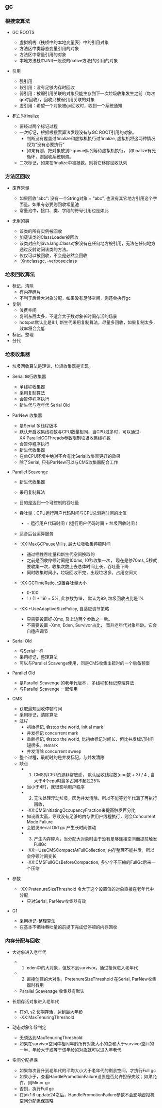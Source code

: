 ## gc
 
### 根搜索算法
 * GC ROOTS
   + 虚拟机栈（栈桢中的本地变量表）中的引用对象
   + 方法区中类静态变量引用的对象
   + 方法区中常量引用的对象
   + 本地方法栈中JNI(一般说的native方法)的引用的对象
   
 * 引用
   + 强引用
   + 软引用：没有足够内存时回收
   + 弱引用：被弱引用关联的对象只能生存到下一次垃圾收集发生之前（每次gc时回收），回收只被弱引用关联的对象
   + 虚引用：希望一个对象被gc回收时，收到一个系统通知
   
 * 死亡时finalize 
   + 要经过两个标记过程
   + 一次标记，根据根搜索算法发现没有与GC ROOT引用的对象。
      - 判断没有覆盖过finalize和虚拟机执行过finalize, 虚拟机将这两种情况视为“没有必要执行”
      - 如果有则，把对象放到f-queue队列等待虚拟机执行， 如finalize有死循环，则回收系统崩溃。
   + 二次标记，如果在finalize中被拯救，则将它移除回收队列
   
### 方法区回收
 * 废弃常量
   + 如果回收"abc": 没有一个String对象 = "abc", 也没有其它地方引用这个字面量。如果有必要则回收常量池
   + 常量池中，接口、类、字段的符号引用也是如此
   
 * 无用的类
   + 该类的所有实例被回收
   + 加载该类的ClassLoader被回收
   + 该类对应的java.lang.Class对象没有在任何地方被引用，无法在任何地方通过反射访问该类的方法。
   + 仅仅可以被回收，不会是必然会回收
   + -Xnoclassgc, -verbose:class
   
### 垃圾回收算法
 * 标记，清除
   + 有内存碎片
   + 不利于后续大对象分配，如果没有足够空间，则还会执行gc
 * 复制
   + 浪费空间
   + 复制东西太多，不适合大于数对象长时间存活的场景
   + hotspot默认比是8:1, 新生代采用复制算法，尽量多回收，如果复制太多，效率将会变低
 * 标记，整理
 * 分代
 
### 垃圾收集器
 * 垃圾回收算法是理论，垃圾收集器是实现。
 * Serial 串行收集器
   + 单线程收集器
   + 采用复制算法
   + 会暂停程序执行
   + 新生代与老年代 Serial Old
 
 * ParNew 收集器
   + 是Serial 多线程版本
   + 默认开启收集线程数与CPU数量相同，当CPU过多时，可以通过-XX:ParallelGCThreads参数限制垃圾收集线程数
   + 会暂停程序执行
   + 新生代收集器
   + 在单CPU环境中绝对不会有比Serial收集器更好的效果
   + 除了Serial, 只有ParNew可以与CMS收集器配合工作
    
 * Parallel Scavenge
   + 新生代收集器
   + 采用复制算法
   + 目的是达到一个可控制的吞吐量
   + 吞吐量：CPU运行用户代码时间与CPU总消耗时间的比值
      - = 运行用户代码时间 / (运行用户代码时间 + 垃圾回收时间 )
   + 适合后台运算服务
   + -XX:MaxGCPauseMillis, 最大垃圾收集停顿时间
      - 通过牺牲吞吐量和新生代空间换取的
      - 之前是回收停顿时间是100ms, 10秒收集一次， 现在是停70ms, 5秒就要收集一次，收集次数上去总体时间上长，吞吐量下降
      - 同时收集时间小，垃圾回收不完，出现垃圾多。占用空间大
      
   + -XX:GCTimeRatio, 设置吞吐量大小
      - 0-100
      - 1 / (1 + 19) = 5%, 此参数为19， 默认为99, 垃圾回收占比是1%
   + -XX:+UseAdaptiveSizePolicy, 自适应调节策略
      - 只需要设置好-Xmx, 及上边两个参数之一后。
      - 不需要设置 -Xmn, Eden, Survivor占比， 晋升老年代对象年龄。它会自适应调节
      
  
 * Serial Old
   + 与Serial一样
   + 采用标记，整理算法
   + 可以与Parallel Scavenge使用，同是CMS收集出错时的一个后备预案
   
 * Parallel Old
   + 是Parallel Scavenge 的老年代版本， 多线程和标记整理算法
   + 与Parallel Scavenge 一起使用
 
 * CMS
   + 获取最短回收停顿时间
   + 采用标记，清除算法
   + 过程
     - 初始标记, 会stop the world, initial mark  
     - 并发标记 concurrent mark
     - 重新标记, 会stop the world, 比初始标记时间长，但比并发标记时间短很多。remark
     - 并发清除 concurrent sweep
   + 整个过程，最耗时的是并发标记，与并发清除
   + 缺点
     - 1. CMS对CPU资源非常敏感， 默认回收线程数(cpu数 + 3) / 4 , 当大于4个cpu时最多占用不超过25%
     - 当小于4时，就很影响用户程序
     - 2. 无法处理浮动垃圾，因为并发清除，所以不能等老年代满了再执行回收，
     - -XX:CMSInitiatingOccupancyFraction来提高触发百分比
     - 如设置太高，导致没有足够的内存供用户线程执行，则会Concurrent Mode Faliure
     - 会触发Serial Old gc 产生长时间停动
     - 3. 产生内存碎片，当分配大对象时由于没有足够连接空间而提前触发FullGc 
     - -XX:+UseCMSCompactAtFullCollection, 内存整理不能并发，所以会停顿时间变长
     - -XX:CMSFullGCsBeforeCompaction, 多少个不压缩的FullGc后来一个压缩
     
 * 参数
   + -XX:PretenureSizeThreshold 令大于这个设置值的对象直接在老年代中分配
     - 只对Serial, ParNew收集器有效
     
 * G1
   + 采用标记-整理算法
   + 在基本不牺牲吞吐量的前提下完成低停顿的内存回收     

### 内存分配与回收
 * 大对象进入老年代
   + 1. eden中的大对象，但放不到survivor。通过担保进入老年代
   + 2. 直接创建的大对象，PretenureSizeThreshold 在Serial, ParNew收集器时有用
   + Parallel Scavenage 收集器有默认
   
 * 长期存活对象进入老年代
   + 在s1, s2 长期存活，达到最大年龄
   + -XX:MaxTenuringThreshold
   
 * 动态对象年龄判定
   + 无须达到MaxTenuringThreshold
   + 如果在survivor空间中相同年龄所有对象大小的总和大于survivor空间的一半，年龄大于或等于该年龄的对象就可以进入年老代
   
 * 空间分配担保
   + 如果每次晋升到老年代的平均大小大于老年代的剩余空间，才执行Full gc
   + 如果小于，查看HandlePromotionFailure设置是否允许担保失败；如果允许，则Minor gc
   + 否则，执行Full gc
   + 在jdk1.6 update24之后，HandlePromotionFailure参数不会影响虚拟机空间分配担保策略